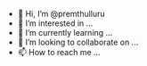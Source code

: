 - 👋 Hi, I’m @premthulluru
- 👀 I’m interested in ...
- 🌱 I’m currently learning ...
- 💞️ I’m looking to collaborate on ...
- 📫 How to reach me ...

<!---
premthulluru/premthulluru is a ✨ special ✨ repository because its `README.md` (this file) appears on your GitHub profile.
You can click the Preview link to take a look at your changes.
--->
